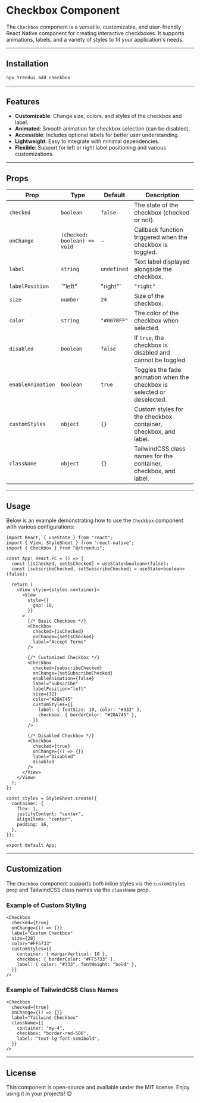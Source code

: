 # Checkbox Component

The `Checkbox` component is a versatile, customizable, and user-friendly React Native component for creating interactive checkboxes. It supports animations, labels, and a variety of styles to fit your application's needs.

---

## Installation
```bash
npx trendui add checkbox
```
---

## Features

- **Customizable**: Change size, colors, and styles of the checkbox and label.
- **Animated**: Smooth animation for checkbox selection (can be disabled).
- **Accessible**: Includes optional labels for better user understanding.
- **Lightweight**: Easy to integrate with minimal dependencies.
- **Flexible**: Support for left or right label positioning and various customizations.

---

## Props

| Prop            | Type               | Default       | Description                                                                 |
|------------------|--------------------|---------------|-----------------------------------------------------------------------------|
| `checked`        | `boolean`          | `false`       | The state of the checkbox (checked or not).                                 |
| `onChange`       | `(checked: boolean) => void` | -           | Callback function triggered when the checkbox is toggled.                   |
| `label`          | `string`           | `undefined`   | Text label displayed alongside the checkbox.                                |
| `labelPosition`  | `"left" | "right"` | `"right"`     | Determines whether the label is displayed to the left or right of the checkbox. |
| `size`           | `number`           | `24`          | Size of the checkbox.                                                      |
| `color`          | `string`           | `"#007BFF"`   | The color of the checkbox when selected.                                    |
| `disabled`       | `boolean`          | `false`       | If `true`, the checkbox is disabled and cannot be toggled.                  |
| `enableAnimation`| `boolean`          | `true`        | Toggles the fade animation when the checkbox is selected or deselected.     |
| `customStyles`   | `object`           | `{}`          | Custom styles for the checkbox container, checkbox, and label.              |
| `className`      | `object`           | `{}`          | TailwindCSS class names for the container, checkbox, and label.             |

---

## Usage

Below is an example demonstrating how to use the `Checkbox` component with various configurations:

```tsx
import React, { useState } from "react";
import { View, StyleSheet } from "react-native";
import { Checkbox } from "@/trendui";

const App: React.FC = () => {
  const [isChecked, setIsChecked] = useState<boolean>(false);
  const [subscribeChecked, setSubscribeChecked] = useState<boolean>(false);

  return (
    <View style={styles.container}>
      <View
        style={{
          gap: 10,
        }}
      >
        {/* Basic Checkbox */}
        <Checkbox
          checked={isChecked}
          onChange={setIsChecked}
          label="Accept Terms"
        />

        {/* Customized Checkbox */}
        <Checkbox
          checked={subscribeChecked}
          onChange={setSubscribeChecked}
          enableAnimation={false}
          label="Subscribe"
          labelPosition="left"
          size={32}
          color="#28A745"
          customStyles={{
            label: { fontSize: 18, color: "#333" },
            checkbox: { borderColor: "#28A745" },
          }}
        />

        {/* Disabled Checkbox */}
        <Checkbox
          checked={true}
          onChange={() => {}}
          label="Disabled"
          disabled
        />
      </View>
    </View>
  );
};

const styles = StyleSheet.create({
  container: {
    flex: 1,
    justifyContent: "center",
    alignItems: "center",
    padding: 16,
  },
});

export default App;
```

---

## Customization

The `Checkbox` component supports both inline styles via the `customStyles` prop and TailwindCSS class names via the `className` prop.

### Example of Custom Styling
```tsx
<Checkbox
  checked={true}
  onChange={() => {}}
  label="Custom Checkbox"
  size={28}
  color="#FF5733"
  customStyles={{
    container: { marginVertical: 10 },
    checkbox: { borderColor: "#FF5733" },
    label: { color: "#333", fontWeight: "bold" },
  }}
/>
```

### Example of TailwindCSS Class Names
```tsx
<Checkbox
  checked={true}
  onChange={() => {}}
  label="Tailwind Checkbox"
  className={{
    container: "my-4",
    checkbox: "border-red-500",
    label: "text-lg font-semibold",
  }}
/>
```

---

## License

This component is open-source and available under the MIT license. Enjoy using it in your projects! 😊